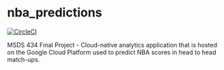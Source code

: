 # nba_predictions
[![CircleCI](https://circleci.com/gh/cwilbar04/nba_predictions.svg?style=svg)](https://circleci.com/gh/cwilbar04/nba_predictions)

MSDS 434 Final Project - Cloud-native analytics application that is hosted on the Google Cloud Platform used to predict NBA scores in head to head match-ups.
